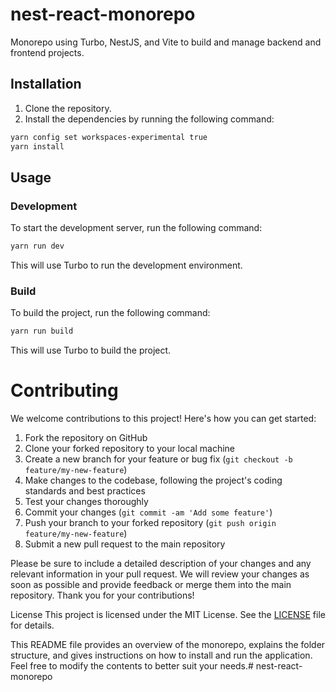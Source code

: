 # nest-react-monorepo

Monorepo using Turbo, NestJS, and Vite to build and manage backend and frontend projects.

## Installation

1. Clone the repository.
2. Install the dependencies by running the following command:

```bash
yarn config set workspaces-experimental true
yarn install
```

## Usage

### Development

To start the development server, run the following command:

```bash
yarn run dev
```

This will use Turbo to run the development environment.

### Build

To build the project, run the following command:

```bash
yarn run build
```

This will use Turbo to build the project.

# Contributing

We welcome contributions to this project! Here's how you can get started:

1. Fork the repository on GitHub
2. Clone your forked repository to your local machine
3. Create a new branch for your feature or bug fix (`git checkout -b feature/my-new-feature`)
4. Make changes to the codebase, following the project's coding standards and best practices
5. Test your changes thoroughly
6. Commit your changes (`git commit -am 'Add some feature'`)
7. Push your branch to your forked repository (`git push origin feature/my-new-feature`)
8. Submit a new pull request to the main repository

Please be sure to include a detailed description of your changes and any relevant information in your pull request. We will review your changes as soon as possible and provide feedback or merge them into the main repository. Thank you for your contributions!


License
This project is licensed under the MIT License. See the [LICENSE](https://github.com/japersa/nest-react-monorepo/blob/main/LICENSE) file for details.

This README file provides an overview of the monorepo, explains the folder structure, and gives instructions on how to install and run the application. Feel free to modify the contents to better suit your needs.# nest-react-monorepo
